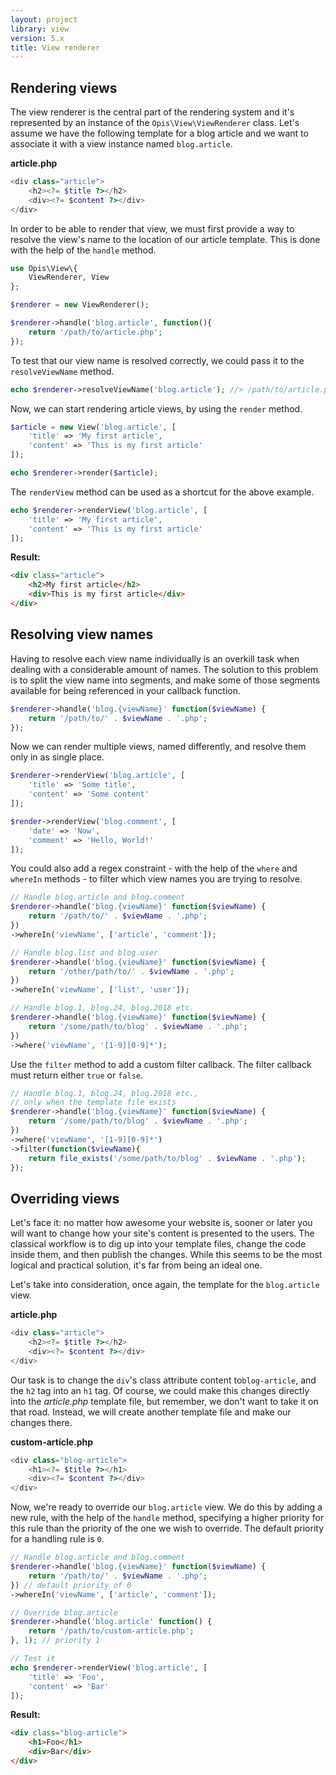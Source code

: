 ```yaml
---
layout: project
library: view
version: 5.x
title: View renderer
---
```


## Rendering views

The view renderer is the central part of the rendering system and it's
represented by an instance of the `Opis\View\ViewRenderer` class. 
Let's assume we have the following template for a blog article and we want
to associate it with a view instance named `blog.article`.

**article.php**

```php
<div class="article">
    <h2><?= $title ?></h2>
    <div><?= $content ?></div>
</div>
```

In order to be able to render that view, we must first provide a way to resolve the view's name to the location
of our article template. This is done with the help of the `handle` method.

```php
use Opis\View\{
    ViewRenderer, View
};

$renderer = new ViewRenderer();

$renderer->handle('blog.article', function(){
    return '/path/to/article.php';
});
```

To test that our view name is resolved correctly, we could pass it to the
`resolveViewName` method.

```php
echo $renderer->resolveViewName('blog.article'); //> /path/to/article.php
```

Now, we can start rendering article views, by using the `render` method.

```php
$article = new View('blog.article', [
    'title' => 'My first article',
    'content' => 'This is my first article'
]);

echo $renderer->render($article);
```

The `renderView` method can be used as a shortcut for the above example.

```php
echo $renderer->renderView('blog.article', [
    'title' => 'My first article',
    'content' => 'This is my first article'
]);
```

**Result:**

```html
<div class="article">
    <h2>My first article</h2>
    <div>This is my first article</div>
</div>
```

## Resolving view names

Having to resolve each view name individually is an overkill task when
dealing with a considerable amount of names. The solution to this
problem is to split the view name into segments, and make some of those
segments available for being referenced in your callback function.

```php
$renderer->handle('blog.{viewName}' function($viewName) {
    return '/path/to/' . $viewName . '.php';
});
``` 

Now we can render multiple views, named differently, and resolve them only in as single place.

```php
$renderer->renderView('blog.article', [
    'title' => 'Some title',
    'content' => 'Some content'
]);

$render->renderView('blog.comment', [
    'date' => 'Now',
    'comment' => 'Hello, World!'
]);
```

You could also add a regex constraint - with the help of the `where` and `whereIn` methods - 
to filter which view names you are trying to resolve.

```php
// Handle blog.article and blog.comment
$renderer->handle('blog.{viewName}' function($viewName) {
    return '/path/to/' . $viewName . '.php';
})
->whereIn('viewName', ['article', 'comment']);

// Handle blog.list and blog.user
$renderer->handle('blog.{viewName}' function($viewName) {
    return '/other/path/to/' . $viewName . '.php';
})
->whereIn('viewName', ['list', 'user']);

// Handle blog.1, blog.24, blog.2018 etc.
$renderer->handle('blog.{viewName}' function($viewName) {
    return '/some/path/to/blog' . $viewName . '.php';
})
->where('viewName', '[1-9][0-9]*');
```

Use the `filter` method to add a custom filter callback.
The filter callback must return either `true` or `false`.

```php
// Handle blog.1, blog.24, blog.2018 etc., 
// only when the template file exists
$renderer->handle('blog.{viewName}' function($viewName) {
    return '/some/path/to/blog' . $viewName . '.php';
})
->where('viewName', '[1-9][0-9]*')
->filter(function($viewName){
    return file_exists('/some/path/to/blog' . $viewName . '.php');
});
```

## Overriding views

Let's face it: no matter how awesome your website is, sooner or later you will want to
change how your site's content is presented to the users.
The classical workflow is to dig up into your template files, change the code inside them, 
and then publish the changes. 
While this seems to be the most logical and practical solution, it's far from being an ideal one.

Let's take into consideration, once again, the template for the `blog.article` view.

**article.php**

```php
<div class="article">
    <h2><?= $title ?></h2>
    <div><?= $content ?></div>
</div>
```

Our task is to change the `div`'s class attribute content to`blog-article`, and the
`h2` tag into an `h1` tag. Of course, we could make this changes directly into the *article.php*
template file, but remember, we don't want to take it on that road. Instead, we will create another
template file and make our changes there.

**custom-article.php**

```php
<div class="blog-article">
    <h1><?= $title ?></h1>
    <div><?= $content ?></div>
</div>
```

Now, we're ready to override our `blog.article` view. We do this
by adding a new rule, with the help of the `handle` method, 
specifying a higher priority for this rule than the priority of the one we wish to
override. The default priority for a handling rule is `0`.

```php
// Handle blog.article and blog.comment
$renderer->handle('blog.{viewName}' function($viewName) {
    return '/path/to/' . $viewName . '.php';
}) // default priority of 0
->whereIn('viewName', ['article', 'comment']);

// Override blog.article
$renderer->handle('blog.article' function() {
    return '/path/to/custom-article.php';
}, 1); // priority 1

// Test it
echo $renderer->renderView('blog.article', [
    'title' => 'Foo',
    'content' => 'Bar'
]);
```

**Result:**

```html
<div class="blog-article">
    <h1>Foo</h1>
    <div>Bar</div>
</div>
```
